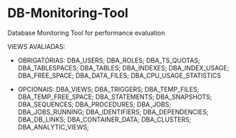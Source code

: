 # DB-Monitoring-Tool
Database Monitoring Tool for performance evaluation

VIEWS AVALIADAS:
 - OBRIGATÓRIAS:
  DBA_USERS;
  DBA_ROLES;
  DBA_TS_QUOTAS;
  DBA_TABLESPACES;
  DBA_TABLES;
  DBA_INDEXES;
  DBA_INDEX_USAGE;
  DBA_FREE_SPACE;
  DBA_DATA_FILES;
  DBA_CPU_USAGE_STATISTICS

- OPCIONAIS:
  DBA_VIEWS;
  DBA_TRIGGERS;
  DBA_TEMP_FILES;
  DBA_TEMP_FREE_SPACE;
  DBA_STATEMENTS;
  DBA_SNAPSHOTS;
  DBA_SEQUENCES;
  DBA_PROCEDURES;
  DBA_JOBS;
  DBA_JOBS_RUNNING;
  DBA_IDENTIFIERS;
  DBA_DEPENDENCIES;
  DBA_DB_LINKS;
  DBA_CONTAINER_DATA;
  DBA_CLUSTERS;
  DBA_ANALYTIC_VIEWS;
